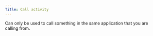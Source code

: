 ```yaml
---
Title: Call activity
---
```


Can only be used to call something in the same application that you are calling from. 